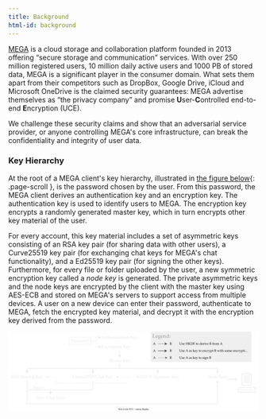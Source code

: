 ```yaml
---
title: Background
html-id: background
---
```


[MEGA](https://mega.io/) is a cloud storage and collaboration platform founded in 2013 offering <q>secure storage and communication</q> services.
With over 250 million registered users, 10 million daily active users and 1000 PB of stored data, MEGA is a significant player in the consumer domain.
What sets them apart from their competitors such as DropBox, Google Drive, iCloud and Microsoft OneDrive is the claimed security guarantees:
MEGA advertise themselves as <q>the privacy company</q> and promise **U**ser-**C**ontrolled end-to-end **E**ncryption (UCE).

We challenge these security claims and show that an adversarial service provider, or anyone controlling MEGA's core infrastructure, can break the confidentiality and integrity of user data.

### Key Hierarchy

At the root of a MEGA client's key hierarchy, illustrated in [the figure below](#key-hierarchy){: .page-scroll }, is the password chosen by the user.
From this password, the MEGA client derives an authentication key and an encryption key.
The authentication key is used to identify users to MEGA.
The encryption key encrypts a randomly generated master key, which in turn encrypts other key material of the user.  

For every account, this key material includes a set of asymmetric keys consisting of an RSA key pair (for sharing data with other users), a Curve25519 key pair (for exchanging chat keys for MEGA's chat functionality), and a Ed25519 key pair (for signing the other keys).
Furthermore, for every file or folder uploaded by the user, a new symmetric encryption key called a _node key_ is generated.
The private asymmetric keys and the node keys are encrypted by the client with the master key using AES-ECB and stored on MEGA's servers to support access from multiple devices.
A user on a new device can enter their password, authenticate to MEGA, fetch the encrypted key material, and decrypt it with the encryption key derived from the password.

<picture>
    <source media="(max-width: 1000px)" srcset="img/key_hierarchy_portrait.svg">
    <img id="key-hierarchy" alt="MEGA's key hierarchy" class="img-fluid" style="max-width: 100%" src="img/key_hierarchy.svg">
</picture>
